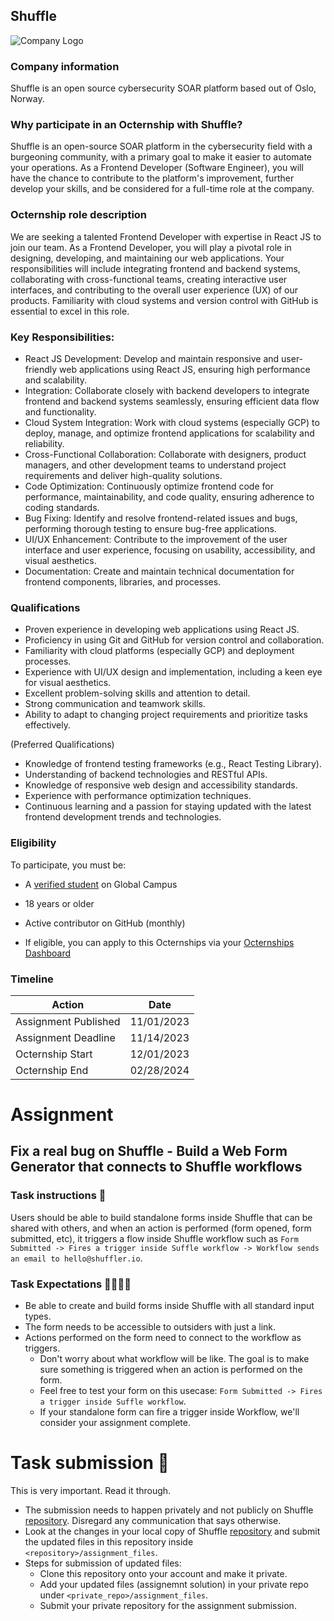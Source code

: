 ## Shuffle

![Company Logo](https://www.shuffler.io/images/logos/orange_logo.svg)

### Company information 

Shuffle is an open source cybersecurity SOAR platform based out of Oslo, Norway.

### Why participate in an Octernship with Shuffle?

Shuffle is an open-source SOAR platform in the cybersecurity field with a burgeoning community, with a primary goal to make it easier to automate your operations. As a Frontend Developer (Software Engineer), you will have the chance to contribute to the platform's improvement, further develop your skills, and be considered for a full-time role at the company.

### Octernship role description

We are seeking a talented Frontend Developer with expertise in React JS to join our team. As a Frontend Developer, you will play a pivotal role in designing, developing, and maintaining our web applications. Your responsibilities will include integrating frontend and backend systems, collaborating with cross-functional teams, creating interactive user interfaces, and contributing to the overall user experience (UX) of our products. Familiarity with cloud systems and version control with GitHub is essential to excel in this role.

### Key Responsibilities:

- React JS Development: Develop and maintain responsive and user-friendly web applications using React JS, ensuring high performance and scalability.
- Integration: Collaborate closely with backend developers to integrate frontend and backend systems seamlessly, ensuring efficient data flow and functionality.
- Cloud System Integration: Work with cloud systems (especially GCP) to deploy, manage, and optimize frontend applications for scalability and reliability.
- Cross-Functional Collaboration: Collaborate with designers, product managers, and other development teams to understand project requirements and deliver high-quality solutions.
- Code Optimization: Continuously optimize frontend code for performance, maintainability, and code quality, ensuring adherence to coding standards.
- Bug Fixing: Identify and resolve frontend-related issues and bugs, performing thorough testing to ensure bug-free applications.
- UI/UX Enhancement: Contribute to the improvement of the user interface and user experience, focusing on usability, accessibility, and visual aesthetics.
- Documentation: Create and maintain technical documentation for frontend components, libraries, and processes.


### Qualifications

- Proven experience in developing web applications using React JS.
- Proficiency in using Git and GitHub for version control and collaboration.
- Familiarity with cloud platforms (especially GCP) and deployment processes.
- Experience with UI/UX design and implementation, including a keen eye for visual aesthetics.
- Excellent problem-solving skills and attention to detail.
- Strong communication and teamwork skills.
- Ability to adapt to changing project requirements and prioritize tasks effectively.

(Preferred Qualifications)

- Knowledge of frontend testing frameworks (e.g., React Testing Library).
- Understanding of backend technologies and RESTful APIs.
- Knowledge of responsive web design and accessibility standards.
- Experience with performance optimization techniques.
- Continuous learning and a passion for staying updated with the latest frontend development trends and technologies.

### Eligibility

To participate, you must be:

* A [verified student](https://education.github.com/discount_requests/pack_application) on Global Campus

* 18 years or older

* Active contributor on GitHub (monthly)

* If eligible, you can apply to this Octernships via your [Octernships Dashboard](https://education.github.com/students/octernships)


### Timeline

| Action  | Date |
| ------------- | ------------- |
| Assignment Published | 11/01/2023 |
| Assignment Deadline | 11/14/2023 |
| Octernship Start | 12/01/2023 |
| Octernship End | 02/28/2024 |

# Assignment

## Fix a real bug on Shuffle - Build a Web Form Generator that connects to Shuffle workflows

### Task instructions 📝

Users should be able to build standalone forms inside Shuffle that can be shared with others, and when an action is performed (form opened, form submitted, etc), it triggers a flow inside Shuffle workflow such as ``Form Submitted -> Fires a trigger inside Suffle workflow -> Workflow sends an email to hello@shuffler.io``.

### Task Expectations 👩‍💻👨‍💻

- Be able to create and build forms inside Shuffle with all standard input types.
- The form needs to be accessible to outsiders with just a link.
- Actions performed on the form need to connect to the workflow as triggers.
  - Don't worry about what workflow will be like. The goal is to make sure something is triggered when an action is performed on the form.
  - Feel free to test your form on this usecase: ``Form Submitted -> Fires a trigger inside Suffle workflow``.
  - If your standalone form can fire a trigger inside Workflow, we'll consider your assignment complete.

# Task submission 🚀

This is very important. Read it through.
- The submission needs to happen privately and not publicly on Shuffle [repository](https://github.com/Shuffle/Shuffle/). Disregard any communication that says otherwise.
- Look at the changes in your local copy of Shuffle [repository](https://github.com/Shuffle/Shuffle/) and submit the updated files in this repository inside ``<repository>/assignment_files``.
- Steps for submission of updated files:
  - Clone this repository onto your account and make it private.
  - Add your updated files (assignemnt solution) in your private repo under ``<private_repo>/assignment_files``.
  - Submit your private repository for the assignment submission.